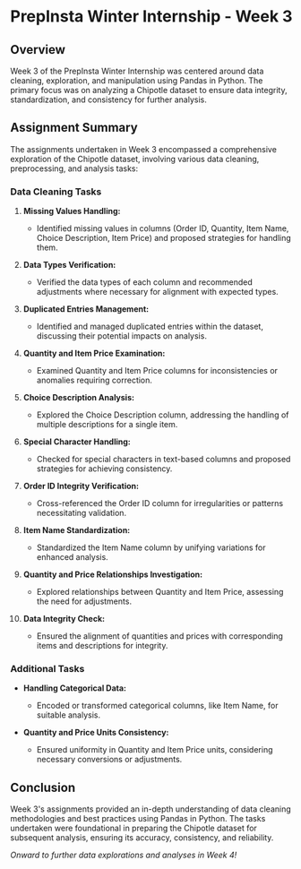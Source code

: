 # PrepInsta Winter Internship - Week 3 

## Overview
Week 3 of the PrepInsta Winter Internship was centered around data cleaning, exploration, and manipulation using Pandas in Python. The primary focus was on analyzing a Chipotle dataset to ensure data integrity, standardization, and consistency for further analysis.

## Assignment Summary
The assignments undertaken in Week 3 encompassed a comprehensive exploration of the Chipotle dataset, involving various data cleaning, preprocessing, and analysis tasks:

### Data Cleaning Tasks
1. **Missing Values Handling:**
   - Identified missing values in columns (Order ID, Quantity, Item Name, Choice Description, Item Price) and proposed strategies for handling them.
   
2. **Data Types Verification:**
   - Verified the data types of each column and recommended adjustments where necessary for alignment with expected types.

3. **Duplicated Entries Management:**
   - Identified and managed duplicated entries within the dataset, discussing their potential impacts on analysis.

4. **Quantity and Item Price Examination:**
   - Examined Quantity and Item Price columns for inconsistencies or anomalies requiring correction.
   
5. **Choice Description Analysis:**
   - Explored the Choice Description column, addressing the handling of multiple descriptions for a single item.

6. **Special Character Handling:**
   - Checked for special characters in text-based columns and proposed strategies for achieving consistency.

7. **Order ID Integrity Verification:**
   - Cross-referenced the Order ID column for irregularities or patterns necessitating validation.

8. **Item Name Standardization:**
   - Standardized the Item Name column by unifying variations for enhanced analysis.

9. **Quantity and Price Relationships Investigation:**
   - Explored relationships between Quantity and Item Price, assessing the need for adjustments.

10. **Data Integrity Check:**
    - Ensured the alignment of quantities and prices with corresponding items and descriptions for integrity.

### Additional Tasks
- **Handling Categorical Data:**
  - Encoded or transformed categorical columns, like Item Name, for suitable analysis.
  
- **Quantity and Price Units Consistency:**
  - Ensured uniformity in Quantity and Item Price units, considering necessary conversions or adjustments.

## Conclusion
Week 3's assignments provided an in-depth understanding of data cleaning methodologies and best practices using Pandas in Python. The tasks undertaken were foundational in preparing the Chipotle dataset for subsequent analysis, ensuring its accuracy, consistency, and reliability.

*Onward to further data explorations and analyses in Week 4!*


